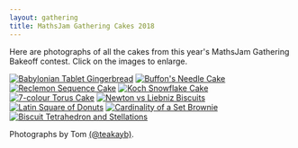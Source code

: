 ```yaml
---
layout: gathering
title: MathsJam Gathering Cakes 2018
---
```

	
Here are photographs of all the cakes from this year's MathsJam Gathering Bakeoff contest. Click on the images to enlarge.

[![Babylonian Tablet Gingerbread](https://mathsjam.com/gathering/archive/2018/cakes/mjcake2018_1.jpg)](https://mathsjam.com/gathering/archive/2018/cakes/mjcake2018_1lg.jpg)
[![Buffon's Needle Cake](https://mathsjam.com/gathering/archive/2018/cakes/mjcake2018_2.jpg)](https://mathsjam.com/gathering/archive/2018/cakes/mjcake2018_2lg.jpg)
[![Reclemon Sequence Cake](https://mathsjam.com/gathering/archive/2017/cakes/mjcake2018_3.jpg)](https://mathsjam.com/gathering/archive/2018/cakes/mjcake2018_3lg.jpg)
[![Koch Snowflake Cake](https://mathsjam.com/gathering/archive/2017/cakes/mjcake2018_4.jpg)](https://mathsjam.com/gathering/archive/2018/cakes/mjcake2018_4lg.jpg)
[![7-colour Torus Cake](https://mathsjam.com/gathering/archive/2017/cakes/mjcake2018_5.jpg)](https://mathsjam.com/gathering/archive/2018/cakes/mjcake2018_5lg.jpg)
[![Newton vs Liebniz Biscuits](https://mathsjam.com/gathering/archive/2017/cakes/mjcake2018_6.jpg)](https://mathsjam.com/gathering/archive/2018/cakes/mjcake2018_6lg.jpg)
[![Latin Square of Donuts](https://mathsjam.com/gathering/archive/2017/cakes/mjcake2018_7.jpg)](https://mathsjam.com/gathering/archive/2018/cakes/mjcake2018_7lg.jpg)
[![Cardinality of a Set Brownie](https://mathsjam.com/gathering/archive/2017/cakes/mjcake2018_8.jpg)](https://mathsjam.com/gathering/archive/2018/cakes/mjcake2018_8lg.jpg)
[![Biscuit Tetrahedron and Stellations](https://mathsjam.com/gathering/archive/2017/cakes/mjcake2018_9.jpg)](https://mathsjam.com/gathering/archive/2018/cakes/mjcake2018_9lg.jpg)

Photographs by Tom [(@teakayb)](http://twitter.com/teakayb).
